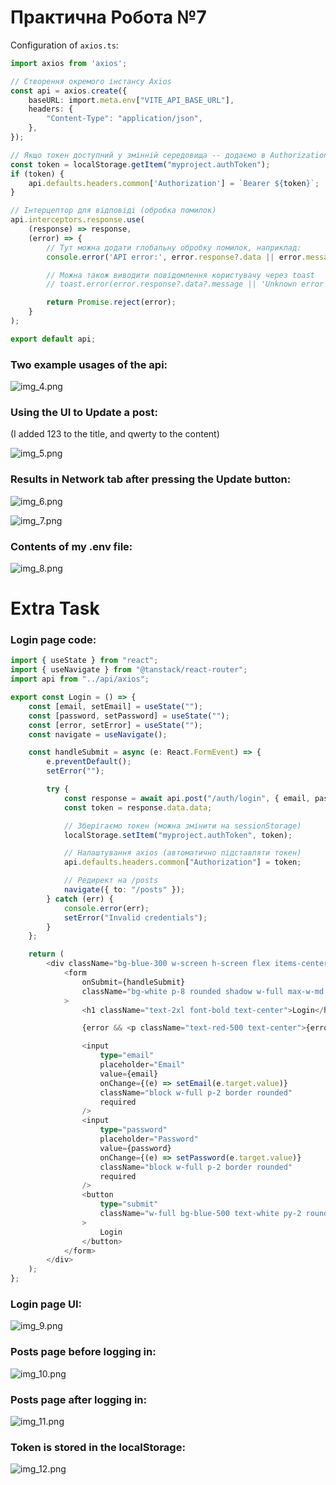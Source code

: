 # Практична Робота №7

Configuration of `axios.ts`:
```typescript
import axios from 'axios';

// Створення окремого інстансу Axios
const api = axios.create({
	baseURL: import.meta.env["VITE_API_BASE_URL"],
	headers: {
		"Content-Type": "application/json",
	},
});

// Якщо токен доступний у змінній середовища -- додаємо в Authorization
const token = localStorage.getItem("myproject.authToken");
if (token) {
    api.defaults.headers.common['Authorization'] = `Bearer ${token}`;
}

// Інтерцептор для відповіді (обробка помилок)
api.interceptors.response.use(
    (response) => response,
    (error) => {
        // Тут можна додати глобальну обробку помилок, наприклад:
        console.error('API error:', error.response?.data || error.message);

        // Можна також виводити повідомлення користувачу через toast
        // toast.error(error.response?.data?.message || 'Unknown error');

        return Promise.reject(error);
    }
);

export default api;
```

### Two example usages of the api:

![img_4.png](img_4.png)

### Using the UI to Update a post:

(I added 123 to the title, and qwerty to the content)

![img_5.png](img_5.png)

### Results in Network tab after pressing the Update button:

![img_6.png](img_6.png)

![img_7.png](img_7.png)

### Contents of my .env file:

![img_8.png](img_8.png)

# Extra Task

### Login page code:

```typescript jsx
import { useState } from "react";
import { useNavigate } from "@tanstack/react-router";
import api from "../api/axios";

export const Login = () => {
    const [email, setEmail] = useState("");
    const [password, setPassword] = useState("");
    const [error, setError] = useState("");
    const navigate = useNavigate();

    const handleSubmit = async (e: React.FormEvent) => {
        e.preventDefault();
        setError("");

        try {
            const response = await api.post("/auth/login", { email, password });
            const token = response.data.data;

            // Зберігаємо токен (можна змінити на sessionStorage)
            localStorage.setItem("myproject.authToken", token);

            // Налаштування axios (автоматично підставляти токен)
            api.defaults.headers.common["Authorization"] = token;

            // Редирект на /posts
            navigate({ to: "/posts" });
        } catch (err) {
            console.error(err);
            setError("Invalid credentials");
        }
    };

    return (
        <div className="bg-blue-300 w-screen h-screen flex items-center justify-center">
            <form
                onSubmit={handleSubmit}
                className="bg-white p-8 rounded shadow w-full max-w-md space-y-4"
            >
                <h1 className="text-2xl font-bold text-center">Login</h1>

                {error && <p className="text-red-500 text-center">{error}</p>}

                <input
                    type="email"
                    placeholder="Email"
                    value={email}
                    onChange={(e) => setEmail(e.target.value)}
                    className="block w-full p-2 border rounded"
                    required
                />
                <input
                    type="password"
                    placeholder="Password"
                    value={password}
                    onChange={(e) => setPassword(e.target.value)}
                    className="block w-full p-2 border rounded"
                    required
                />
                <button
                    type="submit"
                    className="w-full bg-blue-500 text-white py-2 rounded hover:bg-blue-600 transition"
                >
                    Login
                </button>
            </form>
        </div>
    );
};
```

### Login page UI:

![img_9.png](img_9.png)

### Posts page before logging in:

![img_10.png](img_10.png)

### Posts page after logging in:

![img_11.png](img_11.png)

### Token is stored in the localStorage:

![img_12.png](img_12.png)
